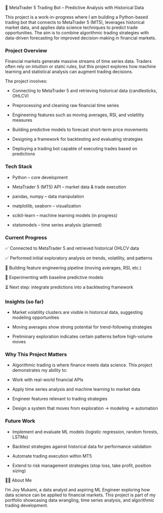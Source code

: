 🤖 MetaTrader 5 Trading Bot – Predictive Analysis with Historical Data

This project is a work-in-progress where I am building a Python-based trading bot that connects to MetaTrader 5 (MT5), leverages historical market data, and applies data science techniques to predict trade opportunities. The aim is to combine algorithmic trading strategies with data-driven forecasting for improved decision-making in financial markets.

### Project Overview

Financial markets generate massive streams of time series data. Traders often rely on intuition or static rules, but this project explores how machine learning and statistical analysis can augment trading decisions.

The project involves:

- Connecting to MetaTrader 5 and retrieving historical data (candlesticks, OHLCV)

- Preprocessing and cleaning raw financial time series

- Engineering features such as moving averages, RSI, and volatility measures

- Building predictive models to forecast short-term price movements

- Designing a framework for backtesting and evaluating strategies

- Deploying a trading bot capable of executing trades based on predictions

### Tech Stack

- Python – core development

- MetaTrader 5 (MT5) API – market data & trade execution

- pandas, numpy – data manipulation

- matplotlib, seaborn – visualization

- scikit-learn – machine learning models (in progress)

- statsmodels – time series analysis (planned)

### Current Progress

✅ Connected to MetaTrader 5 and retrieved historical OHLCV data

✅ Performed initial exploratory analysis on trends, volatility, and patterns

🔄 Building feature engineering pipeline (moving averages, RSI, etc.)

🔄 Experimenting with baseline predictive models

⏳ Next step: integrate predictions into a backtesting framework

### Insights (so far)

- Market volatility clusters are visible in historical data, suggesting modeling opportunities

- Moving averages show strong potential for trend-following strategies

- Preliminary exploration indicates certain patterns before high-volume moves

### Why This Project Matters

- Algorithmic trading is where finance meets data science. This project demonstrates my ability to:

- Work with real-world financial APIs

- Apply time series analysis and machine learning to market data

- Engineer features relevant to trading strategies

- Design a system that moves from exploration → modeling → automation

### Future Work

- Implement and evaluate ML models (logistic regression, random forests, LSTMs)

- Backtest strategies against historical data for performance validation

- Automate trading execution within MT5

- Extend to risk management strategies (stop loss, take profit, position sizing)

👩‍💻 About Me

I’m Joy Mukami, a data analyst and aspiring ML Engineer exploring how data science can be applied to financial markets. This project is part of my portfolio showcasing data wrangling, time series analysis, and algorithmic trading development.
